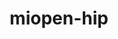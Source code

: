 ---
title: "miopen-hip"
layout: cache
categories: [package, develop-2025-05-04]
meta: {"compilers": ["gcc@13.2.0"], "num_specs": 2, "num_specs_by_stack": {"ml-linux-x86_64-rocm": 2, "root": 2}, "oss": ["ubuntu24.04"], "platforms": ["linux"], "stacks": ["ml-linux-x86_64-rocm", "root"], "targets": ["x86_64_v3"], "versions": ["6.1.2"]}
spec_details: [{"compiler": "gcc@13.2.0", "hash": "6zznliyp3z6ganoyeuxip3dv4ydu3mbx", "os": "ubuntu24.04", "platform": "linux", "size": "-", "stacks": ["ml-linux-x86_64-rocm", "root"], "target": "x86_64_v3", "variants": ["~asan", "build_system=cmake", "build_type=Release", "+ck", "generator=make", "~ipo", "patches:=ea17b87"], "versions": ["6.1.2"]}, {"compiler": "gcc@13.2.0", "hash": "jrwgdr37ad5yvmtgpe4u2sdijjgduali", "os": "ubuntu24.04", "platform": "linux", "size": "-", "stacks": ["ml-linux-x86_64-rocm", "root"], "target": "x86_64_v3", "variants": ["~asan", "build_system=cmake", "build_type=Release", "+ck", "generator=make", "~ipo", "patches:=ea17b87"], "versions": ["6.1.2"]}]
---